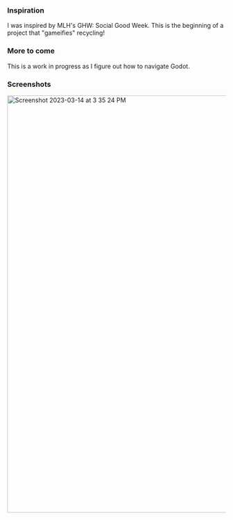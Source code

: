 ### Inspiration
I was inspired by MLH's GHW: Social Good Week. This is the beginning of a project that "gameifies" recycling!

### More to come
This is a work in progress as I figure out how to navigate Godot.

### Screenshots

<img width="960" alt="Screenshot 2023-03-14 at 3 35 24 PM" src="https://user-images.githubusercontent.com/95086147/225117347-b3e379e3-0437-4a73-b39a-00f8c3ae8157.png">
